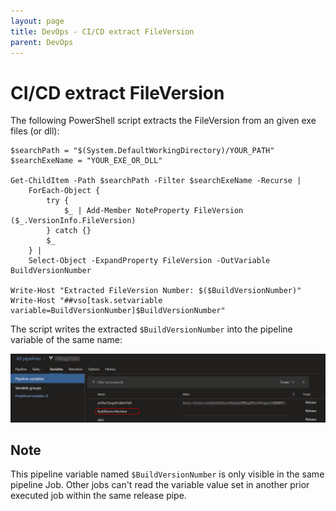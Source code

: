 ```yaml
---
layout: page
title: DevOps - CI/CD extract FileVersion
parent: DevOps
---
```


# CI/CD extract FileVersion

The following PowerShell script extracts the FileVersion from an given exe files (or dll):

```shell
$searchPath = "$(System.DefaultWorkingDirectory)/YOUR_PATH"
$searchExeName = "YOUR_EXE_OR_DLL"

Get-ChildItem -Path $searchPath -Filter $searchExeName -Recurse |
    ForEach-Object {
        try {
            $_ | Add-Member NoteProperty FileVersion ($_.VersionInfo.FileVersion)
        } catch {}
        $_
    } |
    Select-Object -ExpandProperty FileVersion -OutVariable BuildVersionNumber

Write-Host "Extracted FileVersion Number: $($BuildVersionNumber)"
Write-Host "##vso[task.setvariable variable=BuildVersionNumber]$BuildVersionNumber"
```

The script writes the extracted `$BuildVersionNumber` into the pipeline variable of the same name:

[![ci-variable](/assets/images/articles/cicd-extract-fileversion/ci-variable.png)](/assets/images/articles/cicd-extract-fileversion/ci-variable.png)


## Note

This pipeline variable named `$BuildVersionNumber` is only visible in the same pipeline Job. Other jobs can't read the variable value set in another prior executed job within the same release pipe.